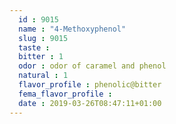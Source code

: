 ```yaml
---
  id : 9015
  name : "4-Methoxyphenol"
  slug : 9015
  taste : 
  bitter : 1
  odor : odor of caramel and phenol
  natural : 1
  flavor_profile : phenolic@bitter
  fema_flavor_profile : 
  date : 2019-03-26T08:47:11+01:00
---
```



